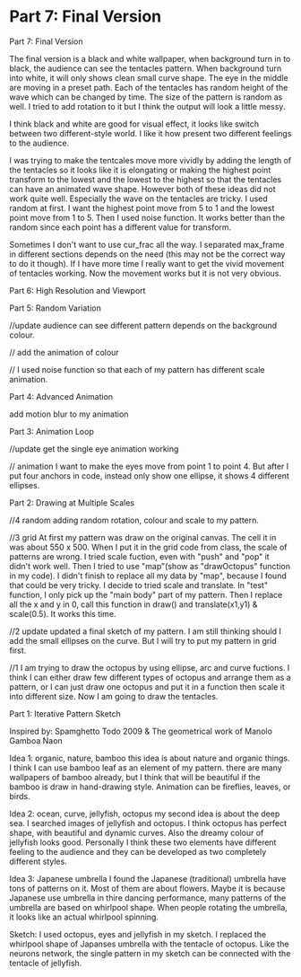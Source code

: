 
# Part 7: Final Version
 

Part 7: Final Version

The final version is a black and white wallpaper, when background turn in to black, the audience can see the tentacles pattern. When background turn into white, it will only shows clean small curve shape. The eye in the middle are moving in a preset path. Each of the tentacles has random height of the wave which can be changed by time. The size of the pattern is random as well. I tried to add rotation to it but I think the output will look a little messy.

I think black and white are good for visual effect, it looks like switch between two different-style world. I like it how present two different feelings to the audience. 

I was trying to make the tentcales move more vividly by adding the length of the tentacles so it looks like it is elongating or making the highest point transform to the lowest and the lowest to the highest so that the tentacles can have an animated wave shape. However both of these ideas did not work quite well. Especially the wave on the tentacles are tricky. I used random at first. I want the highest point move from 5 to 1 and the lowest point move from 1 to 5. Then I used noise function. It works better than the random since each point has a different value for transform.

Sometimes I don't want to use cur_frac all the way. I separated max_frame in different sections depends on the need (this may not be the correct way to do it though). If I have more time I really want to get the vivid movement of tentacles working. Now the movement works but it is not very obvious.


Part 6: High Resolution and Viewport
 
Part 5: Random Variation

//update 
audience can see different pattern depends on the background colour.

//
add the animation of colour

//
I used noise function so that each of my pattern has different scale animation.



Part 4: Advanced Animation

add motion blur to my animation 



Part 3: Animation Loop

//update
get the single eye animation working

// animation
I want to make the eyes move from point 1 to point 4. But after I put four anchors in code, instead only show one ellipse, it shows 4 different ellipses.  



Part 2: Drawing at Multiple Scales

//4 random
adding random rotation, colour and scale to my pattern.

//3 grid
At first my pattern was draw on the original canvas. The cell it in was about 550 x 500. When I put it in the grid code from class, the scale of patterns are wrong. I tried scale fuction, even with "push" and "pop" it didn't work well. Then I tried to use "map"(show as "drawOctopus" function in my code). I didn't finish to replace all my data by "map", because I found that could be very tricky. I decide to tried scale and translate. In "test" function, I only pick up the "main body" part of my pattern. Then I replace all the x and y in 0, call this function in draw() and translate(x1,y1) & scale(0.5). It works this time.

//2 update
updated a final sketch of my pattern. I am still thinking should I add the small ellipses on the curve. But I will try to put my pattern in grid first.

//1
I am trying to draw the octopus by using ellipse, arc and curve fuctions. I think I can either draw few different types of octopus and arrange them as a pattern, or I can just draw one octopus and put it in a function then scale it into different size. Now I am going to draw the tentacles.



Part 1: Iterative Pattern Sketch

Inspired by: Spamghetto Todo 2009 & The geometrical work of Manolo Gamboa Naon

Idea 1: organic, nature, bamboo
	this idea is about nature and organic things. I think I can use bamboo leaf as an element of my pattern. there are many wallpapers of bamboo already, but I think that will be beautiful if the bamboo is draw in hand-drawing style. Animation can be fireflies, leaves, or birds.

Idea 2: ocean, curve, jellyfish, octopus
	my second idea is about the deep sea. I searched images of jellyfish and octopus. I think octopus has perfect shape, with beautiful and dynamic curves. Also the dreamy colour of jellyfish looks good. Personally I think these two elements have different feeling to the audience and they can be developed as two completely different styles.

Idea 3: Japanese umbrella
	I found the Japanese (traditional) umbrella have tons of patterns on it. Most of them are about flowers. Maybe it is because Japanese use umbrella in thire dancing performance, many patterns of the umbrella are based on whirlpool shape. When people rotating the umbrella, it looks like an actual whirlpool spinning.

Sketch:
	I used octopus, eyes and jellyfish in my sketch. I replaced the whirlpool shape of Japanses umbrella with the tentacle of octopus. Like the neurons network, the single pattern in my sketch can be connected with the tentacle of jellyfish.

